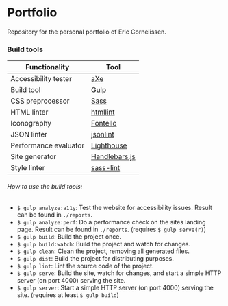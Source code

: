 # Portfolio
Repository for the personal portfolio of Eric Cornelissen.

### Build tools
| Functionality | Tool |
|---|---|
| Accessibility tester | [aXe](https://www.axe-core.org/) |
| Build tool | [Gulp](https://gulpjs.com/) |
| CSS preprocessor | [Sass](http://sass-lang.com/) |
| HTML linter | [htmllint](http://htmllint.github.io/) |
| Iconography | [Fontello](http://fontello.com/) |
| JSON linter | [jsonlint](https://github.com/zaach/jsonlint) |
| Performance evaluator | [Lighthouse](https://github.com/GoogleChrome/lighthouse) |
| Site generator | [Handlebars.js](https://handlebarsjs.com/builtin_helpers.html) |
| Style linter | [sass-lint](https://github.com/sasstools/sass-lint) |

###### How to use the build tools:
- `$ gulp analyze:a11y`: Test the website for accessibility issues. Result can be found in `./reports`.
- `$ gulp analyze:perf`: Do a performance check on the sites landing page. Result can be found in `./reports`. (requires `$ gulp serve(r)`)
- `$ gulp build`: Build the project once.
- `$ gulp build:watch`: Build the project and watch for changes.
- `$ gulp clean`: Clean the project, removing all generated files.
- `$ gulp dist`: Build the project for distributing purposes.
- `$ gulp lint`: Lint the source code of the project.
- `$ gulp serve`: Build the site, watch for changes, and start a simple HTTP server (on port 4000) serving the site.
- `$ gulp server`: Start a simple HTTP server (on port 4000) serving the site. (requires at least `$ gulp build`)
